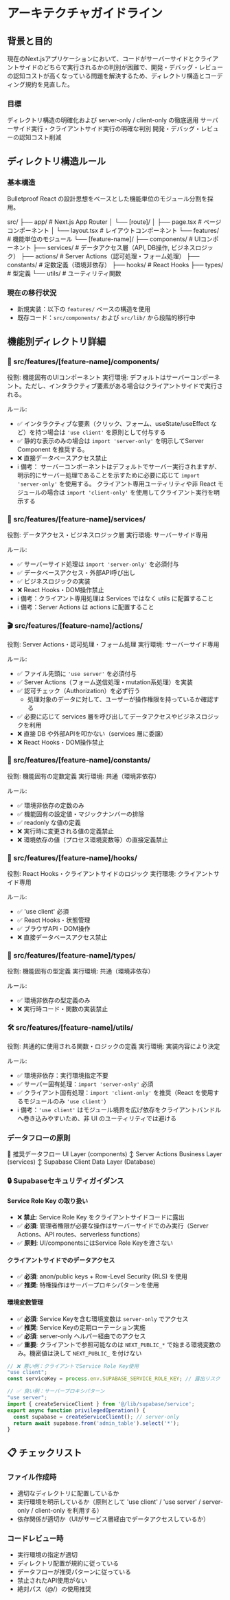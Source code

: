 # アーキテクチャガイドライン

## 背景と目的
現在のNext.jsアプリケーションにおいて、コードがサーバーサイドとクライアントサイドのどちらで実行されるかの判別が困難で、開発・デバッグ・レビューの認知コストが高くなっている問題を解決するため、ディレクトリ構造とコーディング規約を見直した。

### 目標
ディレクトリ構造の明確化および server-only / client-only の徹底適用
サーバーサイド実行・クライアントサイド実行の明確な判別
開発・デバッグ・レビューの認知コスト削減

## ディレクトリ構造ルール

### 基本構造
Bulletproof React の設計思想をベースとした機能単位のモジュール分割を採用。

src/
├── app/                    # Next.js App Router
│   └── [route]/
│       ├── page.tsx        # ページコンポーネント
│       └── layout.tsx      # レイアウトコンポーネント
└── features/               # 機能単位のモジュール
    └── [feature-name]/
        ├── components/     # UIコンポーネント
        ├── services/       # データアクセス層（API, DB操作, ビジネスロジック）
        ├── actions/        # Server Actions（認可処理・フォーム処理）
        ├── constants/      # 定数定義（環境非依存）
        ├── hooks/          # React Hooks
        ├── types/          # 型定義
        └── utils/          # ユーティリティ関数

### 現在の移行状況
- 新規実装：以下の `features/` ベースの構造を使用
- 既存コード：`src/components/` および `src/lib/` から段階的移行中

## 機能別ディレクトリ詳細

### 🎨 src/features/[feature-name]/components/
役割: 機能固有のUIコンポーネント
実行環境: デフォルトはサーバーコンポーネント。ただし、インタラクティブ要素がある場合はクライアントサイドで実行される。

ルール:
- ✅ インタラクティブな要素（クリック、フォーム、useState/useEffect など）を持つ場合は `'use client'` を原則として付与する
- ✅ 静的な表示のみの場合は `import 'server-only'` を明示してServer Component を推奨する。
- ❌ 直接データベースアクセス禁止
- ℹ️ 備考：
  サーバーコンポーネントはデフォルトでサーバー実行されますが、明示的にサーバー処理であることを示すために必要に応じて `import 'server-only'` を使用する。
  クライアント専用ユーティリティや非 React モジュールの場合は `import 'client-only'` を使用してクライアント実行を明示する

### 🔧 src/features/[feature-name]/services/
役割: データアクセス・ビジネスロジック層
実行環境: サーバーサイド専用

ルール:
- ✅ サーバーサイド処理は `import 'server-only'` を必須付与
- ✅ データベースアクセス・外部API呼び出し
- ✅ ビジネスロジックの実装
- ❌ React Hooks・DOM操作禁止
- ℹ️ 備考：クライアント専用処理は Services ではなく utils に配置すること
- ℹ️ 備考：Server Actions は actions に配置すること

### 🎬 src/features/[feature-name]/actions/
役割: Server Actions・認可処理・フォーム処理
実行環境: サーバーサイド専用

ルール:
- ✅ ファイル先頭に `'use server'` を必須付与
- ✅ Server Actions（フォーム送信処理・mutation系処理）を実装
- ✅ 認可チェック（Authorization）を必ず行う
  - 処理対象のデータに対して、ユーザーが操作権限を持っているか確認する
- ✅ 必要に応じて services 層を呼び出してデータアクセスやビジネスロジックを利用
- ❌ 直接 DB や外部APIを叩かない（services 層に委譲）
- ❌ React Hooks・DOM操作禁止

### 🔢 src/features/[feature-name]/constants/
役割: 機能固有の定数定義
実行環境: 共通（環境非依存）

ルール:
- ✅ 環境非依存の定数のみ
- ✅ 機能固有の設定値・マジックナンバーの排除
- ✅ readonly な値の定義
- ❌ 実行時に変更される値の定義禁止
- ❌ 環境依存の値（プロセス環境変数等）の直接定義禁止

### 🎣 src/features/[feature-name]/hooks/
役割: React Hooks・クライアントサイドのロジック
実行環境: クライアントサイド専用

ルール:
- ✅ 'use client' 必須
- ✅ React Hooks・状態管理
- ✅ ブラウザAPI・DOM操作
- ❌ 直接データベースアクセス禁止

### 📝 src/features/[feature-name]/types/
役割: 機能固有の型定義
実行環境: 共通（環境非依存）

ルール:
- ✅ 環境非依存の型定義のみ
- ❌ 実行時コード・関数の実装禁止

### 🛠️ src/features/[feature-name]/utils/
役割: 共通的に使用される関数・ロジックの定義
実行環境: 実装内容により決定

ルール:
- ✅ 環境非依存：実行環境指定不要
- ✅ サーバー固有処理：`import 'server-only'` 必須
- ✅ クライアント固有処理：`import 'client-only'` を推奨（React を使用するモジュールのみ `'use client'`）
- ℹ️ 備考：`'use client'` はモジュール境界を広げ依存をクライアントバンドルへ巻き込みやすいため、非 UI のユーティリティでは避ける

### データフローの原則
🔄 推奨データフロー
UI Layer (components)
    ↕ Server Actions
Business Layer (services)
    ↕ Supabase Client
Data Layer (Database)

### 🔒 Supabaseセキュリティガイダンス
#### Service Role Key の取り扱い
- ❌ **禁止**: Service Role Key をクライアントサイドコードに露出
- ✅ **必須**: 管理者権限が必要な操作はサーバーサイドでのみ実行（Server Actions、API routes、serverless functions）
- ✅ **原則**: UI/componentsにはService Role Keyを渡さない

#### クライアントサイドでのデータアクセス
- ✅ **必須**: anon/public keys + Row-Level Security (RLS) を使用
- ✅ **推奨**: 特権操作はサーバープロキシパターンを使用

#### 環境変数管理
- ✅ **必須**: Service Keyを含む環境変数は `server-only` でアクセス
- ✅ **推奨**: Service Keyの定期ローテーション実施
- ✅ **必須**: server-only ヘルパー経由でのアクセス
- ✅ **重要**: クライアントで参照可能なのは `NEXT_PUBLIC_*` で始まる環境変数のみ。機密値は決して `NEXT_PUBLIC_` を付けない

```typescript
// ❌ 悪い例：クライアントでService Role Key使用
"use client";
const serviceKey = process.env.SUPABASE_SERVICE_ROLE_KEY; // 露出リスク

// ✅ 良い例：サーバープロキシパターン
"use server";
import { createServiceClient } from '@/lib/supabase/service';
export async function privilegedOperation() {
  const supabase = createServiceClient(); // server-only
  return await supabase.from('admin_table').select('*');
}
```

## 📋 チェックリスト
### ファイル作成時
- 適切なディレクトリに配置しているか
- 実行環境を明示しているか（原則として 'use client' / 'use server' / server-only / client-only を利用する）
- 依存関係が適切か（UIがサービス層経由でデータアクセスしているか）

### コードレビュー時
- 実行環境の指定が適切
- ディレクトリ配置が規約に従っている
- データフローが推奨パターンに従っている
- 禁止されたAPI使用がない
- 絶対パス（@/）の使用推奨
